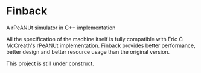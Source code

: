 Finback
=======
A rPeANUt simulator in C++ implementation

All the specification of the machine itself is fully compatible with Eric C McCreath's rPeANUt implementation. Finback provides better performance, better design and better resource usage than the original version.

This project is still under construct.